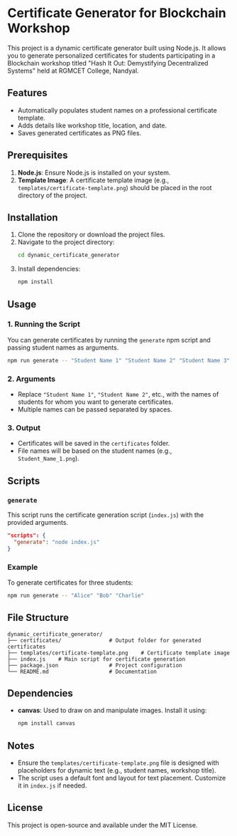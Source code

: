 # Certificate Generator for Blockchain Workshop

This project is a dynamic certificate generator built using Node.js. It allows you to generate personalized certificates for students participating in a Blockchain workshop titled "Hash It Out: Demystifying Decentralized Systems" held at RGMCET College, Nandyal.

## Features
- Automatically populates student names on a professional certificate template.
- Adds details like workshop title, location, and date.
- Saves generated certificates as PNG files.

## Prerequisites
1. **Node.js**: Ensure Node.js is installed on your system.
2. **Template Image**: A certificate template image (e.g., `templates/certificate-template.png`) should be placed in the root directory of the project.

## Installation
1. Clone the repository or download the project files.
2. Navigate to the project directory:
   ```bash
   cd dynamic_certificate_generator
   ```
3. Install dependencies:
   ```bash
   npm install
   ```

## Usage
### 1. Running the Script
You can generate certificates by running the `generate` npm script and passing student names as arguments.

```bash
npm run generate -- "Student Name 1" "Student Name 2" "Student Name 3"
```

### 2. Arguments
- Replace `"Student Name 1"`, `"Student Name 2"`, etc., with the names of students for whom you want to generate certificates.
- Multiple names can be passed separated by spaces.

### 3. Output
- Certificates will be saved in the `certificates` folder.
- File names will be based on the student names (e.g., `Student_Name_1.png`).

## Scripts
### `generate`
This script runs the certificate generation script (`index.js`) with the provided arguments.

```json
"scripts": {
  "generate": "node index.js"
}
```

### Example
To generate certificates for three students:
```bash
npm run generate -- "Alice" "Bob" "Charlie"
```

## File Structure
```
dynamic_certificate_generator/
├── certificates/               # Output folder for generated certificates
├── templates/certificate-template.png    # Certificate template image
├── index.js    # Main script for certificate generation
├── package.json                # Project configuration
└── README.md                   # Documentation
```

## Dependencies
- **canvas**: Used to draw on and manipulate images. Install it using:
  ```bash
  npm install canvas
  ```

## Notes
- Ensure the `templates/certificate-template.png` file is designed with placeholders for dynamic text (e.g., student names, workshop title).
- The script uses a default font and layout for text placement. Customize it in `index.js` if needed.

## License
This project is open-source and available under the MIT License.

